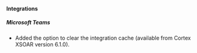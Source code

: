 
#### Integrations
##### Microsoft Teams
- Added the option to clear the integration cache (available from Cortex XSOAR version 6.1.0).
